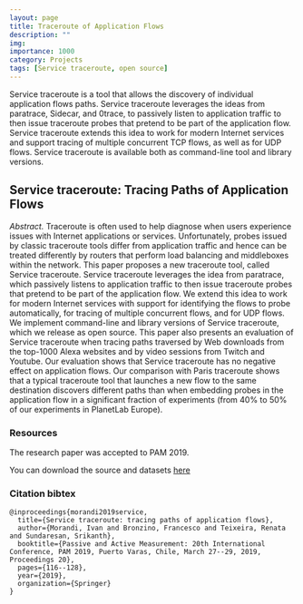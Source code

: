 ```yaml
---
layout: page
title: Traceroute of Application Flows
description: ""
img: 
importance: 1000
category: Projects
tags: [Service traceroute, open source]
---
```


Service traceroute is a tool that allows the discovery of individual application
flows paths. Service traceroute leverages the ideas from paratrace, Sidecar, and
0trace, to passively listen to application traffic to then issue traceroute
probes that pretend to be part of the application flow. Service traceroute
extends this idea to work for modern Internet services and support tracing of
multiple concurrent TCP flows, as well as for UDP flows. Service traceroute is
available both as command-line tool and library versions. 

## Service traceroute: Tracing Paths of Application Flows

*Abstract.* Traceroute is often used to help diagnose when users experience
issues with Internet applications or services. Unfortunately, probes issued by
classic traceroute tools differ from application traffic and hence can be
treated differently by routers that perform load balancing and middleboxes
within the network. This paper proposes a new traceroute tool, called Service
traceroute. Service traceroute leverages the idea from paratrace, which
passively listens to application traffic to then issue traceroute probes that
pretend to be part of the application flow. We extend this idea to work for
modern Internet services with support for identifying the flows to probe
automatically, for tracing of multiple concurrent flows, and for UDP flows. We
implement command-line and library versions of Service traceroute, which we
release as open source. This paper also presents an evaluation of Service
traceroute when tracing paths traversed by Web downloads from the top-1000 Alexa
websites and by video sessions from Twitch and Youtube. Our evaluation shows
that Service traceroute has no negative effect on application flows. Our
comparison with Paris traceroute shows that a typical traceroute tool that
launches a new flow to the same destination discovers different paths than when
embedding probes in the application flow in a significant fraction of
experiments (from 40% to 50% of our experiments in PlanetLab Europe).

### Resources
The research paper was accepted to PAM 2019.

You can download the source and datasets [here](https://github.com/inria-muse/service-traceroute)

### Citation bibtex
```
@inproceedings{morandi2019service,
  title={Service traceroute: tracing paths of application flows},
  author={Morandi, Ivan and Bronzino, Francesco and Teixeira, Renata and Sundaresan, Srikanth},
  booktitle={Passive and Active Measurement: 20th International Conference, PAM 2019, Puerto Varas, Chile, March 27--29, 2019, Proceedings 20},
  pages={116--128},
  year={2019},
  organization={Springer}
}
```